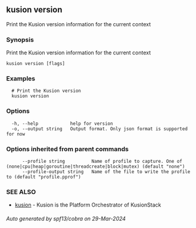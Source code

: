 ## kusion version

Print the Kusion version information for the current context

### Synopsis

Print the Kusion version information for the current context

```
kusion version [flags]
```

### Examples

```
  # Print the Kusion version
  kusion version
```

### Options

```
  -h, --help            help for version
  -o, --output string   Output format. Only json format is supported for now
```

### Options inherited from parent commands

```
      --profile string          Name of profile to capture. One of (none|cpu|heap|goroutine|threadcreate|block|mutex) (default "none")
      --profile-output string   Name of the file to write the profile to (default "profile.pprof")
```

### SEE ALSO

* [kusion](index.md)	 - Kusion is the Platform Orchestrator of KusionStack

###### Auto generated by spf13/cobra on 29-Mar-2024
